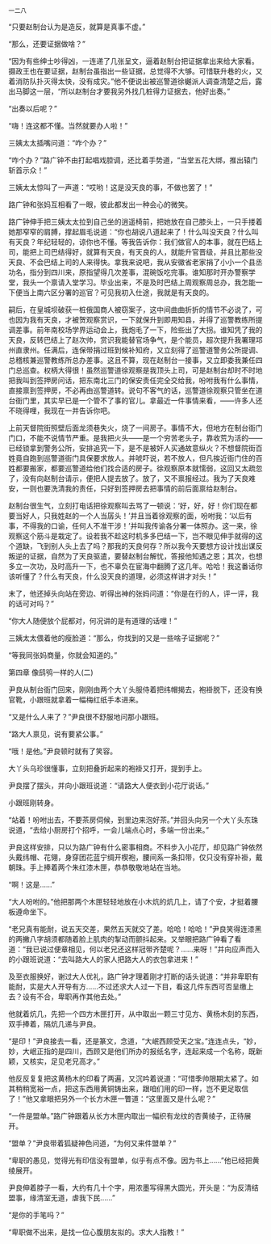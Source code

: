     一二八 

   “只要赵制台认为是造反，就算是真事不虚。”

   “那么，还要证据做啥？”

   “因为有些绅士吵得凶，一连递了几张呈文，逼着赵制台把证据拿出来给大家看。摄政王也在要证据，赵制台虽指出一些证据，总觉得不大够。可惜联升巷的火，又着消防队扑灭得太快，没有成灾。”他不便说出被巡警道徐樾派人调查清楚之后，露出马脚这一层，“所以赵制台才要我另外找几桩得力证据去，他好出奏。”

   “出奏以后呢？”

   “嗨！连这都不懂。当然就要办人啦！”

   三姨太太插嘴问道：“咋个办？”

   “咋个办？”路广钟不由打起唱戏腔调，还比着手势道，“当堂五花大绑，推出辕门斩首示众！”

   三姨太太惊叫了一声道：“哎哟！这是没天良的事，不做也罢了！”

   路广钟和张妈互相看了一眼，彼此都发出一种会心的微笑。

   路广钟伸手把三姨太太拉到自己坐的逍遥椅前，把她放在自己膝头上，一只手搂着她那窄窄的肩膊，撑起眉毛说道：“你也胡说八道起来了！什么叫没天良？什么叫有天良？年纪轻轻的，谅你也不懂。等我告诉你：我们做官人的本事，就在巴结上司，能把上司巴结得好，就算有天良，有天良的人，就能升官晋级，并且比那些没天良、不会巴结上司的人来得快。拿我来说吧，我从安徽省老家捐了小小一个县丞功名，指分到四川来，原指望得几次差事，混碗饭吃完事。谁知那时开办警察学堂，我头一个禀请入堂学习。毕业出来，不是及时巴结上周观察周总办，我怎能一下便当上南六区分署的巡官？可见我初入仕途，我就是有天良的。

   嗣后，在皇城坝破获一桩俄国商人被窃案子，这中间曲曲折折的情节不必说了，可也因为我有天良，才被贺观察赏识，一下就保升到即用知县，并得了巡警教练所提调差事。前年南校场学界运动会上，我炮毛了一下，险些出了大拐。谁知凭了我的天良，反转巴结上了赵次帅，赏识我能替官场争气，是个能员，超次提升我署理邛州直隶州。任满后，连保带捐过班到候补知府，又立刻得了巡警道警务公所提调、总稽核兼巡警教练所总办差事。这且不算，现在赵制台一接事，又立即委我兼任四门总巡查。权柄大得很！虽然巡警道徐观察是我顶头上司，可是赵制台却时不时地把我叫到签押房问话，把东南北三门的保安责任完全交给我，吩咐我有什么事情，直接禀到签押房，不必再由巡警道转。说句不客气的话，巡警道徐观察只管坐在道台衙门里，其实早已是一个管不了事的官儿。拿最近一件事情来看，——许多人还不晓得哩，我现在一并告诉你吧。

   上前天督院街照壁后面龙须巷失火，烧了一间房子。事情不大，但地方在制台衙门门口，不能不说情节严重。是我把火头——是一个穷苦老头子，靠收荒为活的——已经锁拿到警务公所，安排追究一下，是不是被奸人买通故意纵火？不想督院街百姓竟自跑到巡警道衙门具保要求放人。并唬吓说，若不放人，但凡挨近衙门住的百姓都要搬家，都要巡警道给他们找合适的房子。徐观察原本就懦弱，这回又太疏忽了，没有向赵制台请示，便把人提去放了。放了，又不禀报经过。我为了天良难安，一则也要洗清我的责任，只好到签押房去把事情的前后面禀给赵制台。

   赵制台很生气，立刻打电话把徐观察叫去骂了一顿说：‘好，好，好！你们现在都要当好人，只我姓赵的一个人当孱头！’并且当着徐观察的面，吩咐我：‘以后有事，不得我的口谕，任何人不准干涉！’并叫我传谕各分署一体照办。这一来，徐观察这个筋斗是栽定了。设若我不趁这时机多多巴结一下，岂不眼见伸手就得的这个道缺，飞到别人头上去了吗？那我的天良何存？所以我今天要想方设计找出谋反叛逆的证据，自然为了天良驱遣，要替赵制台解忧，答报他知遇之恩；其次，也想多立一次功，及时高升一下，也不辜负在宦海中翻腾了这几年。哈哈！我这番话你该听懂了？什么有天良，什么没天良的道理，必须这样讲才对头！”

   末了，他还掉头向站在旁边、听得出神的张妈问道：“你是在行的人，评一评，我的话可对吗？”

   “你大人随便放个屁都对，何况讲的是有道理的话哩！”

   三姨太太偎着他的瘦脸道：“那么，你找到的又是一些啥子证据呢？”

   “等我同张妈商量，你就会知道的。”

   第四章 像鸱鸮一样的人(二)

   尹良从制台衙门回来，刚刚由两个大丫头服侍着把纬帽揭去，袍褂脱下，还没有换官靴，小跟班就拿着一幅梅红纸手本进来。

   “又是什么人来了？”尹良很不舒服地问那小跟班。

   “路大人禀见，说有要紧公事。”

   “哦！是他。”尹良顿时就有了笑容。

   大丫头乌珍很懂事，立刻把叠折起来的袍褂又打开，提到手上。

   尹良摆了摆头，并向小跟班说道：“请路大人便衣到小花厅说话。”

   小跟班刚转身。

   “站着！吩咐出去，不要茶房伺候，到里边来泡好茶。”并回头向另一个大丫头东珠说道，“去给小厨房打个招呼，一会儿端点心时，多端一份出来。”

   尹良这样安排，只以为路广钟有什么密事相商。不料步入小花厅，却见路广钟依然头戴纬帽、花翎，身穿团花蓝宁绸开楔袍，腰间系一条扣带，仅只没有穿补褂，戴朝珠。手上捧着两个朱红漆木匣，恭恭敬敬地站在当地。

   “啊！这是……”

   “大人吩咐的。”他把那两个木匣轻轻地放在小木炕的炕几上，请了个安，才挺着腰板遵命坐下。

   “老兄真有能耐，说五天交差，果然五天就交了差。哈哈！哈哈！”尹良笑得连漆黑的两撇八字胡须都随着脸上肌肉的掣动而颤抖起来。又举眼把路广钟看了看道：“我已说过便章相见，何以老兄还这样冠带齐楚呢？……来呀！”并向应声而入的小跟班说道：“去叫路大人的家人把路大人的衣包拿进来！”

   及至衣服换好，谢过大人优礼，路广钟才理着刚才打断的话头说道：“并非卑职有能耐，实是大人开导有方……不过还求大人过一下目，看这几件东西可否呈缴上去？设有不合，卑职再作其他去处。”

   他就着炕几，先把一个四方木匣打开，从中取出一颗三寸见方、黄杨木刻的东西，双手捧着，隔炕几递与尹良。

   “是印！”尹良接去一看，还是篆文，念道，“大岷西顾受天之宝。”连连点头，“妙，妙，大岷正指的是四川，西顾又是他们所办的报纸名字，连起来成一个名称，既新颖，又核实，足见老兄高才。”

   他反反复复把这黄杨木的印看了两遍，又沉吟着说道：“可惜季帅限期太紧了。如其稍稍宽裕一点，把这东西用黄铜铸出来，跟咱们用的印一样，岂不更足取信了！”他又拿眼把另外一个长方木匣一瞥道：“这里面又是什么呢？”

   “一件是盟单。”路广钟跟着从长方木匣内取出一幅织有龙纹的杏黄绫子，正待展开。

   “盟单？”尹良带着狐疑神色问道，“为何又来件盟单？”

   “卑职的愚见，觉得光有印信没有盟单，似乎有点不像。因为书上……”他已经把黄绫展开。

   尹良伸着脖子一看，大约有几十个字，用浓墨写得黑大圆光，开头是：“为反清结盟事，缘清室无道，虐我下民……”

   “是你的手笔吗？”

   “卑职做不出来，是找一位心腹朋友拟的。求大人指教！”

